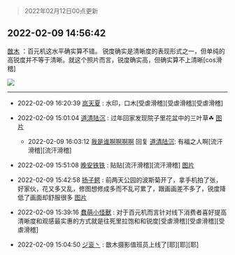 > 2022年02月12日00点更新
<link rel="stylesheet" href="https://cdn.jsdelivr.net/gh/taotie6/sampleJSON@main/css/photo_show.css">
<meta name="referrer" content="no-referrer" />


 ## 2022-02-09 14:56:42 

 [㪚木](https://www.coolapk.com/feed/33415593?shareKey=OWFjN2I4MmJkNDcyNjIwMzY2YjY~) ：百元机这水平确实算不错。
锐度确实是清晰度的表现形式之一，但单纯的高锐度并不等于清晰。就这个照片而言，锐度确实高，但确实算不上清晰[cos滑稽] 

<div class="album">
<img class="img-item" src="http://image.coolapk.com/feed/2022/0209/14/1081091_fb2cc295_9801_2113_891@1440x2249.jpeg" />
</div>

 ------- 

- 2022-02-09 16:20:39 [岚天夏](uid=1974131) : 水印，口木[受虐滑稽][受虐滑稽][受虐滑稽] 

- 2022-02-09 15:01:04 [道清陆沉](uid=889471) : 过年回家发现院子里花盆中的三叶草☘ [图片](http://image.coolapk.com/feed/2022/0209/15/889471_19635cb7_0062_9648_691@3325x2494.jpeg)

    - 2022-02-09 16:03:12 [我是谁啊啊啊啊](uid=2536100) 回复 [道清陆沉](uid=889471): 有福之人啊[流汗滑稽][流汗滑稽] 

- 2022-02-09 15:51:08 [晚安铁铁](uid=2870621) : 贴贴[流汗滑稽][流汗滑稽] [图片](http://image.coolapk.com/feed/2022/0209/08/1646845_a40f89d9_6693_2958_718@500x525.jpeg)

- 2022-02-09 15:42:58 [扬子鳄](uid=2704837) : 前两天公园的波斯菊开了，拿手机拍了张，好家伙，花又多又乱，修图想修成多而不乱可累了，跟画画差不多了，锐度降低了画面却舒服很多 [图片](http://image.coolapk.com/feed/2022/0209/15/2704837_3988eccc_2577_9762_350@1080x1619.jpeg)

- 2022-02-09 15:39:16 [蠢萌小怪獸](uid=2786281) : 对于百元机而言针对线下消费者喜好提高清晰度和观感最实惠的方式就是往死里拉饱和和锐度[受虐滑稽][受虐滑稽][受虐滑稽] 

- 2022-02-09 15:04:50 [ジ衮丶](uid=494451) : 㪚木摄影值班员上线了[耶][耶][耶] 

